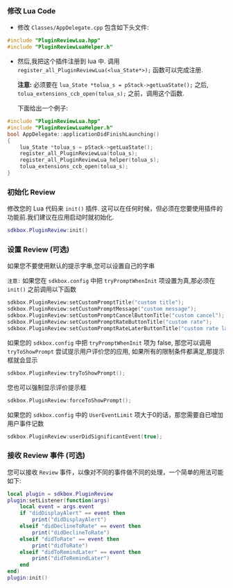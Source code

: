### 修改 Lua Code
* 修改 `Classes/AppDelegate.cpp` 包含如下头文件:
```cpp
#include "PluginReviewLua.hpp"
#include "PluginReviewLuaHelper.h"
```

* 然后,我把这个插件注册到 lua 中. 调用 `register_all_PluginReviewLua(<lua_State*>);` 函数可以完成注册.

  __注意:__ 必须要在 `lua_State *tolua_s = pStack->getLuaState();` 之后, `tolua_extensions_ccb_open(tolua_s);` 之前，调用这个函数.

	下面给出一个例子:
```cpp
#include "PluginReviewLua.hpp"
#include "PluginReviewLuaHelper.h"
bool AppDelegate::applicationDidFinishLaunching()
{
	lua_State *tolua_s = pStack->getLuaState();
	register_all_PluginReviewLua(tolua_s);
	register_all_PluginReviewLua_helper(tolua_s);
	tolua_extensions_ccb_open(tolua_s);
}
```

### 初始化 Review
修改您的 Lua 代码来 `init()` 插件. 这可以在任何时候，但必须在您要使用插件的功能前.我们建议在应用启动时就初始化.
```lua
sdkbox.PluginReview:init()
```

### 设置 Review (可选)
如果您不要使用默认的提示字串,您可以设置自己的字串

`注意:` 如果您在 `sdkbox.config` 中把 `tryPromptWhenInit` 项设置为真,那必须在 `init()` 之前调用以下函数
```cpp
sdkbox.PluginReview:setCustomPromptTitle("custom title");
sdkbox.PluginReview:setCustomPromptMessage("custom message");
sdkbox.PluginReview:setCustomPromptCancelButtonTitle("custom cancel");
sdkbox.PluginReview:setCustomPromptRateButtonTitle("custom rate");
sdkbox.PluginReview:setCustomPromptRateLaterButtonTitle("custom rate later");
```

如果您的 `sdkbox.config` 中把 `tryPromptWhenInit` 项为 false, 那您可以调用 `tryToShowPrompt` 尝试提示用户评价您的应用,
如果所有的限制条件都满足,那提示框就会显示
```cpp
sdkbox.PluginReview:tryToShowPrompt();
```

您也可以强制显示评价提示框
```cpp
sdkbox.PluginReview:forceToShowPrompt();
```

如果您的 `sdkbox.config` 中的 `UserEventLimit` 项大于0的话，那您需要自已增加用户事件记数
```cpp
sdkbox.PluginReview:userDidSignificantEvent(true);
```

### 接收 Review 事件 (可选)
您可以接收 `Review` 事件，以像对不同的事件做不同的处理，一个简单的用法可能如下:
```lua
local plugin = sdkbox.PluginReview
plugin:setListener(function(args)
    local event = args.event
    if "didDisplayAlert" == event then
        print("didDisplayAlert")
    elseif "didDeclineToRate" == event then
        print("didDeclineToRate")
    elseif "didToRate" == event then
        print("didToRate")
    elseif "didToRemindLater" == event then
        print("didToRemindLater")
    end
end)
plugin:init()
```
